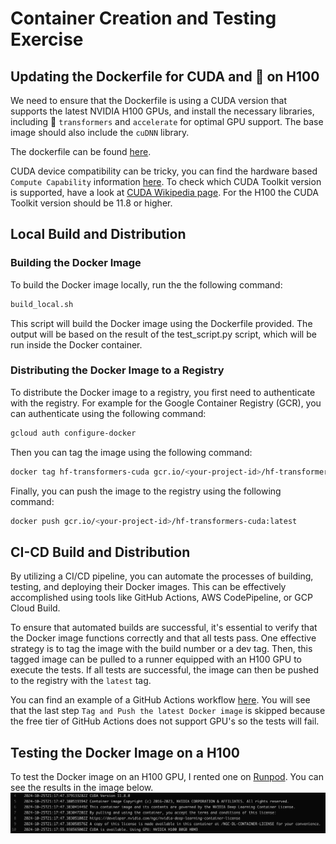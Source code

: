 # Container Creation and Testing Exercise

## Updating the Dockerfile for CUDA and 🤗 on H100 
We need to ensure that the Dockerfile is using a CUDA version that supports the latest NVIDIA H100 GPUs, and install the necessary libraries, including 🤗 `transformers` and `accelerate` for optimal GPU support. 
The base image should also include the `cuDNN` library.

The dockerfile can be found [here](./Dockerfile).

CUDA device compatibility can be tricky, you can find the hardware based `Compute Capability` information [here](https://developer.nvidia.com/cuda-gpus). To check which CUDA Toolkit version is supported, have a look at [CUDA Wikipedia page](https://en.wikipedia.org/wiki/CUDA#GPUs_supported). For the H100 the CUDA Toolkit version should be 11.8 or higher.

## Local Build and Distribution
### Building the Docker Image
To build the Docker image locally, run the the following command:
```bash
build_local.sh
```
This script will build the Docker image using the Dockerfile provided.
The output will be based on the result of the test_script.py script, which will be run inside the Docker container.

### Distributing the Docker Image to a Registry
To distribute the Docker image to a registry, you first need to authenticate with the registry.
For example for the Google Container Registry (GCR), you can authenticate using the following command:
```bash
gcloud auth configure-docker
```
Then you can tag the image using the following command:
```bash
docker tag hf-transformers-cuda gcr.io/<your-project-id>/hf-transformers-cuda:latest
```
Finally, you can push the image to the registry using the following command:
```bash
docker push gcr.io/<your-project-id>/hf-transformers-cuda:latest
```

## CI-CD Build and Distribution
By utilizing a CI/CD pipeline, you can automate the processes of building, testing, and deploying their Docker images. 
This can be effectively accomplished using tools like GitHub Actions, AWS CodePipeline, or GCP Cloud Build.

To ensure that automated builds are successful, it's essential to verify that the Docker image functions correctly and that all tests pass. 
One effective strategy is to tag the image with the build number or a dev tag. 
Then, this tagged image can be pulled to a runner equipped with an H100 GPU to execute the tests. 
If all tests are successful, the image can then be pushed to the registry with the `latest` tag.

You can find an example of a GitHub Actions workflow [here](./.github/workflows/build-and-test.yml). 
You will see that the last step `Tag and Push the latest Docker image` is skipped because the free tier of GitHub Actions does not support GPU's so the tests will fail.


## Testing the Docker Image on a H100
To test the Docker image on an H100 GPU, I rented one on [Runpod](https://www.runpod.io).
You can see the results in the image below.
![alt text](image.png)
